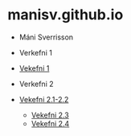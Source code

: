 # manisv.github.io
* Máni Sverrisson
* Verkefni 1
* [Vekefni 1](https://manisv.github.io/Verkefni_1/)

* Verkefni 2
* [Vekefni 2.1-2.2](https://manisv.github.io/Verkefni_2/Verkefni-21-22/)
  * [Vekefni 2.3](https://manisv.github.io/Verkefni_2/verkefni-23/)
  * [Vekefni 2.4](https://manisv.github.io/Verkefni_2/verkefni-24/)
